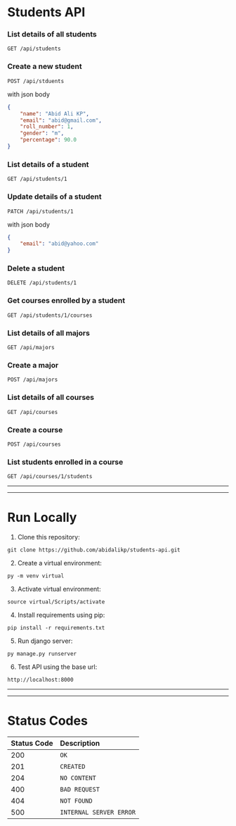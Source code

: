 # Students API

### List details of all students
```http
GET /api/students
```
### Create a new student
```http
POST /api/stduents
```
with json body
```json
{
    "name": "Abid Ali KP",
    "email": "abid@gmail.com",
    "roll_number": 1,
    "gender": "m",
    "percentage": 90.0
}
```
### List details of a student
```http
GET /api/students/1
```
### Update details of a student
```http
PATCH /api/students/1
```
with json body
```json
{
    "email": "abid@yahoo.com"
}
```
### Delete a student
```http
DELETE /api/students/1
```

### Get courses enrolled by a student
```http
GET /api/students/1/courses
```

### List details of all majors
```http
GET /api/majors
```

### Create a major
```http
POST /api/majors
```

### List details of all courses
```http
GET /api/courses
```

### Create a course
```http
POST /api/courses
```

### List students enrolled in a course
```http
GET /api/courses/1/students
```

---
---

# Run Locally

1. Clone this repository:
```
git clone https://github.com/abidalikp/students-api.git
```

2. Create a virtual environment:
```
py -m venv virtual
```

3. Activate virtual environment:
```
source virtual/Scripts/activate
```

4. Install requirements using pip:
```
pip install -r requirements.txt
```

5. Run django server:
```
py manage.py runserver
```

6. Test API using the base url:
```
http://localhost:8000
```

---
---

# Status Codes

| Status Code | Description |
| :--- | :--- |
| 200 | `OK` |
| 201 | `CREATED` |
| 204 | `NO CONTENT` |
| 400 | `BAD REQUEST` |
| 404 | `NOT FOUND` |
| 500 | `INTERNAL SERVER ERROR` |
